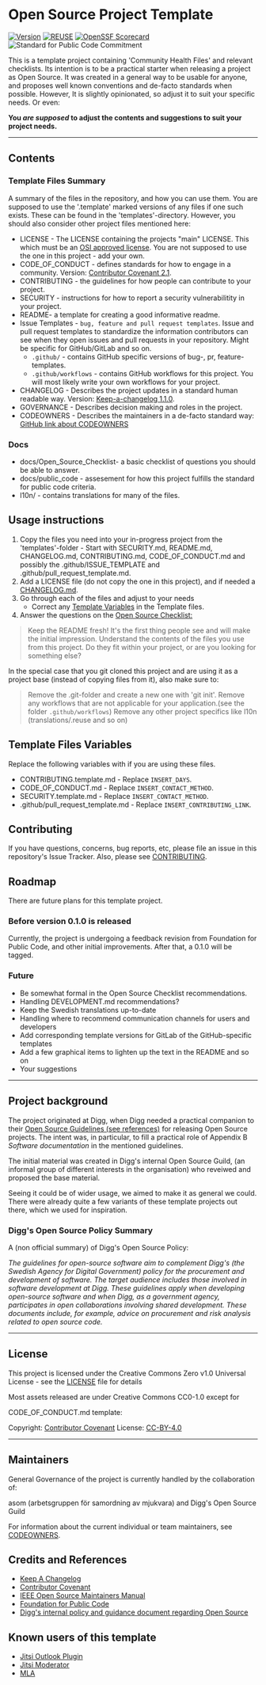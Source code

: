 <!--
SPDX-FileCopyrightText: 2023 Digg - Agency for Digital Government

SPDX-License-Identifier: CC0-1.0
-->

# Open Source Project Template

[![Version](https://img.shields.io/github/v/tag/diggsweden/open-source-project-template?style=for-the-badge&color=green&label=Version)](https://github.com/diggswedenn/open-source-project-template/tags])
[![REUSE](https://img.shields.io/badge/dynamic/json?url=https%3A%2F%2Fapi.reuse.software%2Fstatus%2Fgithub.com%2Fdiggsweden%2Fopen-source-project-template&query=status&style=for-the-badge&label=REUSE)](https://api.reuse.software/info/github.com/diggsweden/open-source-project-template)
[![OpenSSF Scorecard](https://api.scorecard.dev/projects/github.com/diggsweden/open-source-project-template/badge?style=for-the-badge)](https://scorecard.dev/viewer/?uri=github.com/diggsweden/open-source-project-template)
![Standard for Public Code Commitment](https://img.shields.io/badge/Standard%20for%20Public%20Code%20Commitment-green?style=for-the-badge)

This is a template project containing 'Community Health Files' and relevant checklists. Its intention is to be a practical starter when releasing a project as Open Source. It was created in a general way to be usable for anyone, and proposes well known conventions and de-facto standards when possible. However, It is slightly opinionated, so adjust it to suit your specific needs. Or even:

**You _are supposed_ to adjust the contents and suggestions to suit your project needs.**

---

## Contents

### Template Files Summary

A summary of the files in the repository, and how you can use them. You are supposed to use the '.template' marked versions of any files if one such exists. These can be found in the 'templates'-directory. However, you should also consider other project files mentioned here:

- LICENSE - The LICENSE containing the projects "main" LICENSE. This which must be an [OSI approved license](https://en.wikipedia.org/wiki/Open_Source_Initiative). You are not supposed to use the one in this project - add your own.
- CODE_OF_CONDUCT - defines standards for how to engage in a community. Version: [Contributor Covenant 2.1](https://www.contributor-covenant.org).
- CONTRIBUTING - the guidelines for how people can contribute to your project.
- SECURITY - instructions for how to report a security vulnerabilitity in your project.
- README- a template for creating a good informative readme.
- Issue Templates - `bug, feature and pull request templates`. Issue and pull request templates to standardize the information contributors can see when they open issues and pull requests in your repository. Might be specific for GitHub/GitLab and so on.
  - `.github/` - contains GitHub specific versions of bug-, pr, feature-templates.
  - `.github/workflows` - contains GitHub workflows for this project. You will most likely write your own workflows for your project.
- CHANGELOG - Describes the project updates in a standard human readable way. Version: [Keep-a-changelog 1.1.0](https://keepachangelog.com/en/1.1.0/).
- GOVERNANCE - Describes decision making and roles in the project.
- CODEOWNERS - Describes the maintainers in a de-facto standard way: [GitHub link about CODEOWNERS](https://docs.github.com/en/repositories/managing-your-repositorys-settings-and-features/customizing-your-repository/about-code-owners)

### Docs

- docs/Open_Source_Checklist- a basic checklist of questions you should be able to answer.
- docs/public_code - assesement for how this project fulfills the standard for public code criteria.
- l10n/ - contains translations for many of the files.

## Usage instructions

1. Copy the files you need into your in-progress project from the 'templates'-folder - Start with SECURITY.md, README.md, CHANGELOG.md, CONTRIBUTING.md, CODE_OF_CONDUCT.md and possibly the .github/ISSUE_TEMPLATE and .github/pull_request_template.md.
2. Add a LICENSE file (do not copy the one in this project), and if needed a [CHANGELOG.md](https://keepachangelog.com/en/1.1.0/).
3. Go through each of the files and adjust to your needs
   - Correct any [Template Variables](#template-files-variables) in the Template files.
4. Answer the questions on the [Open Source Checklist:](docs/Open_Source_Checklist.md)

> Keep the README fresh! It's the first thing people see and will make the initial impression.
> Understand the contents of the files you use from this project. Do they fit within your project, or are you looking for something else?

In the special case that you git cloned this project and are using it as a project base (instead of copying files from it), also make sure to:

> Remove the .git-folder and create a new one with 'git init'.
> Remove any workflows that are not applicable for your application.(see the folder `.github/workflows`)
> Remove any other project specifics like l10n (translations/.reuse and so on)

## Template Files Variables

Replace the following variables with if you are using these files.

- CONTRIBUTING.template.md - Replace `INSERT_DAYS`.
- CODE_OF_CONDUCT.md - Replace `INSERT_CONTACT_METHOD`.
- SECURITY.template.md - Replace `INSERT_CONTACT_METHOD`.
- .github/pull_request_template.md - Replace `INSERT_CONTRIBUTING_LINK`.

## Contributing

If you have questions, concerns, bug reports, etc, please file an issue in this repository's Issue Tracker.
Also, please see [CONTRIBUTING](CONTRIBUTING.md).

## Roadmap

There are future plans for this template project.

### Before version 0.1.0 is released

Currently, the project is undergoing a feedback revision from Foundation for Public Code, and other initial improvements.
After that, a 0.1.0 will be tagged.

### Future

- Be somewhat formal in the Open Source Checklist recommendations.
- Handling DEVELOPMENT.md recommendations?
- Keep the Swedish translations up-to-date
- Handling where to recommend communication channels for users and developers
- Add corresponding template versions for GitLab of the GitHub-specific templates
- Add a few graphical items to lighten up the text in the README and so on
- Your suggestions

---

## Project background

The project originated at Digg, when Digg needed a practical companion to their [Open Source Guidelines (see references)](#credits-and-references) for releasing Open Source projects.
The intent was, in particular, to fill a practical role of Appendix B _Software documentation_ in the mentioned guidelines.

The initial material was created in Digg's internal Open Source Guild, (an informal group of different interests in the organisation) who reveiwed and proposed the base material.

Seeing it could be of wider usage, we aimed to make it as general we could.
There were already quite a few variants of these template projects out there, which we used for inspiration.

### Digg's Open Source Policy Summary

A (non official summary) of Digg's Open Source Policy:

_The guidelines for open-source software aim to complement Digg's (the Swedish Agency for Digital Government) policy for the procurement and development of software.
The target audience includes those involved in software development at Digg.
These guidelines apply when developing open-source software and when Digg, as a government agency, participates in open collaborations involving shared development.
These documents include, for example, advice on procurement and risk analysis related to open source code._

---

## License

This project is licensed under the Creative Commons Zero v1.0 Universal License - see the [LICENSE](LICENSE) file for details

Most assets released are under Creative Commons CC0-1.0 except for

CODE_OF_CONDUCT.md template:

Copyright: [Contributor Covenant](https://www.contributor-covenant.org/)
License: [CC-BY-4.0](https://creativecommons.org/licenses/by/4.0/)

---

## Maintainers

General Governance of the project is currently handled by the collaboration of:

asom (arbetsgruppen för samordning av mjukvara) and Digg's Open Source Guild

For information about the current individual or team maintainers, see [CODEOWNERS](CODEOWNERS).

## Credits and References

- [Keep A Changelog](https://keepachangelog.com/)
- [Contributor Covenant](https://www.contributor-covenant.org/)
- [IEEE Open Source Maintainers Manual](https://opensource.ieee.org/community/manual/)
- [Foundation for Public Code](https://publiccode.net/)
- [Digg's internal policy and guidance document regarding Open Source](https://www.digg.se/analys-och-uppfoljning/publikationer/publikationer/2022-09-27-anskaffning-utveckling-och-publicering-av-oppen-programvara-policy-och-riktlinjer)

## Known users of this template

- [Jitsi Outlook Plugin](https://github.com/diggsweden/jitsi-outlook)
- [Jitsi Moderator](https://github.com/diggsweden/jitsi-moderator)
- [MLA](https://github.com/diggsweden/mla)
